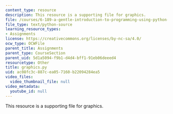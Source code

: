 ```yaml
---
content_type: resource
description: This resource is a supporting file for graphics.
file: /courses/6-189-a-gentle-introduction-to-programming-using-python-january-iap-2011/ac08fc3c887cea057160b22094284ea5_graphics.py
file_type: text/python-source
learning_resource_types:
- Assignments
license: https://creativecommons.org/licenses/by-nc-sa/4.0/
ocw_type: OCWFile
parent_title: Assignments
parent_type: CourseSection
parent_uid: 5d1a5094-f9b1-d4d4-bff1-91eb06deeed4
resourcetype: Other
title: graphics.py
uid: ac08fc3c-887c-ea05-7160-b22094284ea5
video_files:
  video_thumbnail_file: null
video_metadata:
  youtube_id: null
---
```

This resource is a supporting file for graphics.